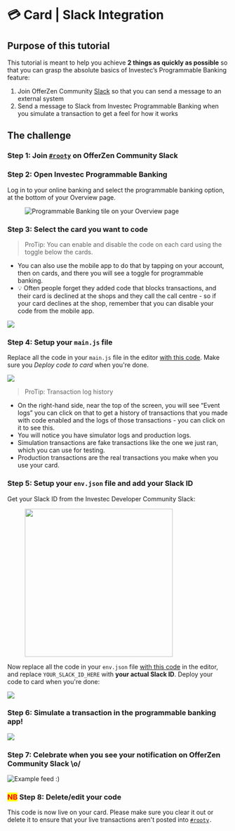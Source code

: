 # 💳 Card | Slack Integration

## Purpose of this tutorial

This tutorial is meant to help you achieve **2 things as quickly as possible** so that you can grasp the absolute basics of Investec’s Programmable Banking feature:

1. Join OfferZen Community [Slack](https://investec-dev-com.slack.com/archives/C065W2RTUFN) so that you can send a message to an external system
2. Send a message to Slack from Investec Programmable Banking when you simulate a transaction to get a feel for how it works

## The challenge

### Step 1: Join [`#rooty`](https://investec-dev-com.slack.com/archives/C065W2RTUFN) on OfferZen Community Slack

### Step 2: Open Investec Programmable Banking

Log in to your online banking and select the programmable banking option, at the bottom of your Overview page.

<figure><img src="../../.gitbook/assets/Screenshot 2023-03-10 at 15.46.42.png" alt="Programmable Banking tile on your Overview page"><figcaption></figcaption></figure>

### Step 3: Select the card you want to code

> ProTip: You can enable and disable the code on each card using the toggle below the cards.

* You can also use the mobile app to do that by tapping on your account, then on cards, and there you will see a toggle for programmable banking.
* 💡 Often people forget they added code that blocks transactions, and their card is declined at the shops and they call the call centre - so if your card declines at the shop, remember that you can disable your code from the mobile app.

![](../../.gitbook/assets/tut2)

### Step 4: Setup your `main.js` file

Replace all the code in your `main.js` file in the editor [with this code](https://gitlab.com/offerzen-community/investec-programmable-banking/programmable-card-starter-challenge/-/raw/master/main.js). Make sure you _Deploy code to card_ when you're done.

![](../../.gitbook/assets/tut3)

> ProTip: Transaction log history

* On the right-hand side, near the top of the screen, you will see “Event logs” you can click on that to get a history of transactions that you made with code enabled and the logs of those transactions - you can click on it to see this.
* You will notice you have simulator logs and production logs.
* Simulation transactions are fake transactions like the one we just ran, which you can use for testing.
* Production transactions are the real transactions you make when you use your card.

### Step 5: Setup your `env.json` file and add your Slack ID

Get your Slack ID from the Investec Developer Community Slack:

<figure><img src="../../.gitbook/assets/Screenshot 2024-04-30 at 13.59.12.png" alt="" width="337"><figcaption></figcaption></figure>

Now replace all the code in your `env.json` file [with this code](https://gitlab.com/offerzen-community/investec-programmable-banking/programmable-card-starter-challenge/-/raw/master/env.json) in the editor, and replace `YOUR_SLACK_ID_HERE` with **your actual Slack ID**. Deploy your code to card when you're done:

![](../../.gitbook/assets/tut6)

### Step 6: Simulate a transaction in the programmable banking app!

![](../../.gitbook/assets/tut7)

### Step 7: Celebrate when you see your notification on OfferZen Community Slack \o/

![Example feed :)](<../../.gitbook/assets/Screenshot 2022-04-08 at 09.43.37.png>)

### <mark style="color:red;">**NB**</mark> Step 8: Delete/edit your code

This code is now live on your card. Please make sure you clear it out or delete it to ensure that your live transactions aren't posted into [`#rooty`](https://investec-dev-com.slack.com/archives/C065W2RTUFN)`.`
